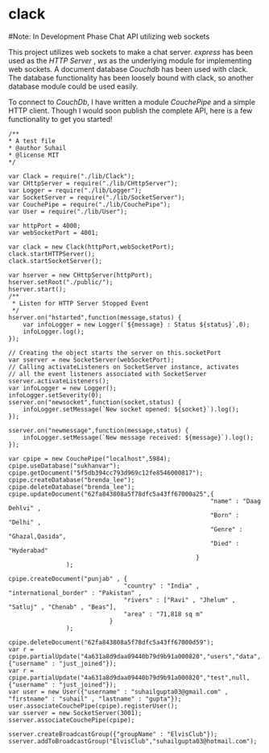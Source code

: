 # clack
#Note: In Development Phase
Chat API utilizing web sockets

This project utilizes web sockets to make a chat server. _express_ has been used as the _HTTP Server_ , _ws_ as the underlying 
module for implementing web sockets. A document database _Couchdb_ has been used with clack. The database functionality has been loosely
bound with clack, so another database module could be used easily.

To connect to _CouchDb_, I have written a module _CouchePipe_ and a simple HTTP client. Though I would soon publish the complete 
API, here is a few functionality to get you started!

	/**
	* A test file
	* @author Suhail
	* @license MIT
	*/

	var Clack = require("./lib/Clack");
	var CHttpServer = require("./lib/CHttpServer");
	var Logger = require("./lib/Logger");
	var SocketServer = require("./lib/SocketServer");
	var CouchePipe = require("./lib/CouchePipe");
	var User = require("./lib/User");

	var httpPort = 4000;
	var webSocketPort = 4001;

	var clack = new Clack(httpPort,webSocketPort);
	clack.startHTTPServer();
	clack.startSocketServer();

	var hserver = new CHttpServer(httpPort);
	hserver.setRoot("./public/");
	hserver.start();
	/**
	 * Listen for HTTP Server Stopped Event
	 */
	hserver.on("hstarted",function(message,status) {
	    var infoLogger = new Logger(`${message} : Status ${status}`,0);
	    infoLogger.log();
	});

	// Creating the object starts the server on this.socketPort
	var sserver = new SocketServer(webSocketPort);
	// Calling activateListeners on SocketServer instance, activates 
	// all the event listeners associated with SocketServer
	sserver.activateListeners();
	var infoLogger = new Logger();
	infoLogger.setSeverity(0);
	sserver.on("newsocket",function(socket,status) {
	    infoLogger.setMessage(`New socket opened: ${socket}`).log();
	});

	sserver.on("newmessage",function(message,status) {
	    infoLogger.setMessage(`New message received: ${message}`).log();
	});

	var cpipe = new CouchePipe("localhost",5984);
	cpipe.useDatabase("sukhanvar");
	cpipe.getDocument("5f5db394cc793d969c12fe8546000817");
	cpipe.createDatabase("brenda_lee");
	cpipe.deleteDatabase("brenda_lee");
	cpipe.updateDocument("62fa843808a5f78dfc5a43ff67000a25",{
		                                                    "name" : "Daag Dehlvi" , 
		                                                    "Born" : "Delhi" , 
		                                                    "Genre" : "Ghazal,Qasida",
		                                                    "Died" : "Hyderabad"
		                                                }
		            );

	cpipe.createDocument("punjab" , {
		                            "country" : "India" , "international_border" : "Pakistan" , 
		                            "rivers" : ["Ravi" , "Jhelum" , "Satluj" , "Chenab" , "Beas"],
		                            "area" : "71,818 sq m"
		                        }
		            );

	cpipe.deleteDocument("62fa843808a5f78dfc5a43ff67000d59");
	var r = cpipe.partialUpdate("4a631a8d9daa09440b79d9b91a000820","users","data",{"username" : "just_joined"});
	var r = cpipe.partialUpdate("4a631a8d9daa09440b79d9b91a000820","test",null,{"username" : "just_joined"});
	var user = new User({"username" : "suhailgupta03@gmail.com" , "firstname" : "suhail" , "lastname" : "gupta"});
	user.associateCouchePipe(cpipe).registerUser();
	var sserver = new SocketServer(3001);
	sserver.associateCouchePipe(cpipe);

	sserver.createBroadcastGroup({"groupName" : "ElvisClub"});
	sserver.addToBroadcastGroup("ElvisClub","suhailgupta03@hotmail.com");

